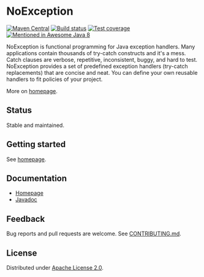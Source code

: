<!--- Generated by scripts/configure.py --->
# NoException

[![Maven Central](https://img.shields.io/maven-central/v/com.machinezoo.noexception/noexception)](https://search.maven.org/artifact/com.machinezoo.noexception/noexception)
[![Build status](https://github.com/robertvazan/noexception/workflows/build/badge.svg)](https://github.com/robertvazan/noexception/actions/workflows/build.yml)
[![Test coverage](https://codecov.io/gh/robertvazan/noexception/branch/master/graph/badge.svg)](https://codecov.io/gh/robertvazan/noexception)
[![Mentioned in Awesome Java 8](https://awesome.re/mentioned-badge.svg)](https://github.com/tedyoung/awesome-java8)

NoException is functional programming for Java exception handlers.
Many applications contain thousands of try-catch constructs and it's a mess.
Catch clauses are verbose, repetitive, inconsistent, buggy, and hard to test.
NoException provides a set of predefined exception handlers (try-catch replacements) that are concise and neat.
You can define your own reusable handlers to fit policies of your project.

More on [homepage](https://noexception.machinezoo.com/).

## Status

Stable and maintained.

## Getting started

See [homepage](https://noexception.machinezoo.com/).

## Documentation

* [Homepage](https://noexception.machinezoo.com/)
* [Javadoc](https://noexception.machinezoo.com/javadoc/com.machinezoo.noexception/module-summary.html)

## Feedback

Bug reports and pull requests are welcome. See [CONTRIBUTING.md](CONTRIBUTING.md).

## License

Distributed under [Apache License 2.0](LICENSE).
